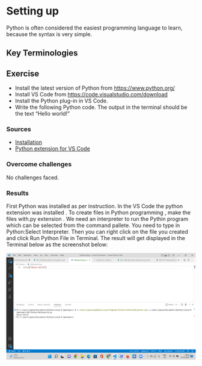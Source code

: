 # Setting up
 Python is often considered the easiest programming language to learn, because the syntax is very simple.

## Key Terminologies





## Exercise 

- Install the latest version of Python from https://www.python.org/
- Install VS Code from https://code.visualstudio.com/download
- Install the Python plug-in in VS Code.
- Write the following Python code. The output in the terminal should be the text “Hello world!”





### Sources

* [Installation](https://www.python.org/)
* [Python extension for VS Code](https://marketplace.visualstudio.com/items?itemName=ms-python.python)


### Overcome challenges
 No challenges faced.

 ### Results

First Python was installed as per instruction. In the VS Code the python extension was installed . To create files in Python programming , make the files with.py extension . We need an interpreter to run the Pythin program which can be selected from the command pallete. You need to type in Python:Select Interpreter.
Then you can right click on the file you created and click Run  Python File in Terminal.
The result will get displayed in the Terminal below as the screenshot below:

![Hello World](/00_includes/Python/PRG-01/Helloworld.png)